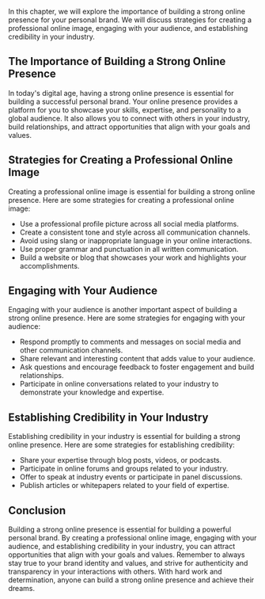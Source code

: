 
In this chapter, we will explore the importance of building a strong online presence for your personal brand. We will discuss strategies for creating a professional online image, engaging with your audience, and establishing credibility in your industry.

The Importance of Building a Strong Online Presence
---------------------------------------------------

In today's digital age, having a strong online presence is essential for building a successful personal brand. Your online presence provides a platform for you to showcase your skills, expertise, and personality to a global audience. It also allows you to connect with others in your industry, build relationships, and attract opportunities that align with your goals and values.

Strategies for Creating a Professional Online Image
---------------------------------------------------

Creating a professional online image is essential for building a strong online presence. Here are some strategies for creating a professional online image:

* Use a professional profile picture across all social media platforms.
* Create a consistent tone and style across all communication channels.
* Avoid using slang or inappropriate language in your online interactions.
* Use proper grammar and punctuation in all written communication.
* Build a website or blog that showcases your work and highlights your accomplishments.

Engaging with Your Audience
---------------------------

Engaging with your audience is another important aspect of building a strong online presence. Here are some strategies for engaging with your audience:

* Respond promptly to comments and messages on social media and other communication channels.
* Share relevant and interesting content that adds value to your audience.
* Ask questions and encourage feedback to foster engagement and build relationships.
* Participate in online conversations related to your industry to demonstrate your knowledge and expertise.

Establishing Credibility in Your Industry
-----------------------------------------

Establishing credibility in your industry is essential for building a strong online presence. Here are some strategies for establishing credibility:

* Share your expertise through blog posts, videos, or podcasts.
* Participate in online forums and groups related to your industry.
* Offer to speak at industry events or participate in panel discussions.
* Publish articles or whitepapers related to your field of expertise.

Conclusion
----------

Building a strong online presence is essential for building a powerful personal brand. By creating a professional online image, engaging with your audience, and establishing credibility in your industry, you can attract opportunities that align with your goals and values. Remember to always stay true to your brand identity and values, and strive for authenticity and transparency in your interactions with others. With hard work and determination, anyone can build a strong online presence and achieve their dreams.
